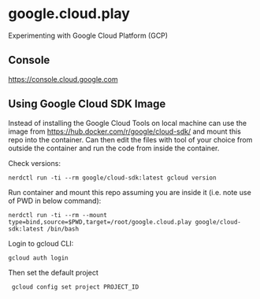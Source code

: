 # google.cloud.play
Experimenting with Google Cloud Platform (GCP)

## Console

https://console.cloud.google.com


## Using Google Cloud SDK Image

Instead of installing the Google Cloud Tools on local machine can use the image from https://hub.docker.com/r/google/cloud-sdk/ and mount this repo
into the container. Can then edit the files with tool of your choice from outside the container and run the code from inside the container.

Check versions:

    nerdctl run -ti --rm google/cloud-sdk:latest gcloud version

Run container and mount this repo assuming you are inside it (i.e. note use of PWD in below command):

    nerdctl run -ti --rm --mount type=bind,source=$PWD,target=/root/google.cloud.play google/cloud-sdk:latest /bin/bash

Login to gcloud CLI:

    gcloud auth login

Then set the default project

     gcloud config set project PROJECT_ID
